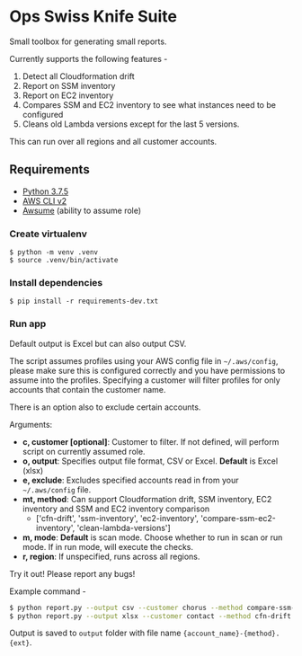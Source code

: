 # Ops Swiss Knife Suite

Small toolbox for generating small reports.

Currently supports the following features - 

  1. Detect all Cloudformation drift
  2. Report on SSM inventory
  3. Report on EC2 inventory
  4. Compares SSM and EC2 inventory to see what instances need to be configured
  5. Cleans old Lambda versions except for the last 5 versions.
  <!-- 5. Execute a changeset over a set of customer accounts -->

This can run over all regions and all customer accounts.

## Requirements 
- [Python 3.7.5](https://docs.python-guide.org/starting/install3/osx/)
- [AWS CLI v2](https://docs.aws.amazon.com/cli/latest/userguide/install-cliv2.html)
- [Awsume](https://awsu.me/general/quickstart.html) (ability to assume role)


### Create virtualenv
    $ python -m venv .venv
    $ source .venv/bin/activate


### Install dependencies

    $ pip install -r requirements-dev.txt


### Run app
Default output is Excel but can also output CSV.

The script assumes profiles using your AWS config file in `~/.aws/config`, please make sure this is configured correctly and you have permissions to assume into the profiles. Specifying a customer will filter profiles for only accounts that contain the customer name.

There is an option also to exclude certain accounts.

Arguments:

  * **c, customer [optional]**: Customer to filter. If not defined, will perform script on currently assumed role.
  * **o, output**: Specifies output file format, CSV or Excel. **Default** is Excel (xlsx)
  * **e, exclude**: Excludes specified accounts read in from your `~/.aws/config` file.
  * **mt, method**: Can support Cloudformation drift, SSM inventory, EC2 inventory and SSM and EC2 inventory comparison
    * ['cfn-drift', 'ssm-inventory', 'ec2-inventory', 'compare-ssm-ec2-inventory', 'clean-lambda-versions']
  * **m, mode**: **Default** is scan mode. Choose whether to run in scan or run mode. If in run mode, will execute the checks.  
  * **r, region**: If unspecified, runs across all regions.

Try it out! Please report any bugs! 

Example command - 

```bash
$ python report.py --output csv --customer chorus --method compare-ssm-ec2-inventory --region ap-southeast-2 --mode run
$ python report.py --output xlsx --customer contact --method cfn-drift --region ap-southeast-2
```


Output is saved to `output` folder with file name `{account_name}-{method}.{ext}`.